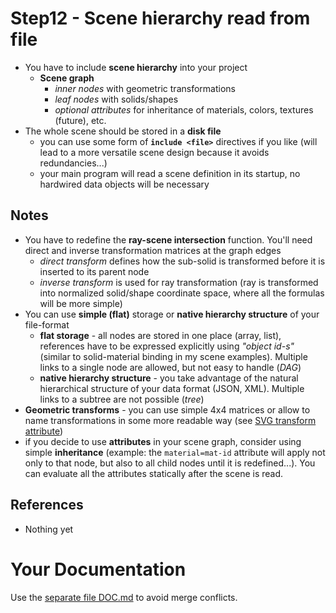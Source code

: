 # Step12 - Scene hierarchy read from file
* You have to include **scene hierarchy** into your project
  * **Scene graph**
    * *inner nodes* with geometric transformations
    * *leaf nodes* with solids/shapes
    * *optional attributes* for inheritance of materials, colors,
      textures (future), etc.
* The whole scene should be stored in a **disk file**
  * you can use some form of **`include <file>`** directives if you like
    (will lead to a more versatile scene design because it
    avoids redundancies...)
  * your main program will read a scene definition in its startup,
    no hardwired data objects will be necessary

## Notes
* You have to redefine the **ray-scene intersection** function. You'll need
  direct and inverse transformation matrices at the graph edges
  * *direct transform* defines how the sub-solid is transformed before it is
    inserted to its parent node
  * *inverse transform* is used for ray transformation (ray is transformed
    into normalized solid/shape coordinate space, where all the formulas
    will be more simple)
* You can use **simple (flat)** storage or **native hierarchy structure**
  of your file-format
  * **flat storage** - all nodes are stored in one place (array, list), references have
    to be expressed explicitly using *"object id-s"* (similar to solid-material binding in my
    scene examples). Multiple links to a single node are allowed, but not easy to handle (*DAG*)
  * **native hierarchy structure** - you take advantage of the natural hierarchical structure
    of your data format (JSON, XML). Multiple links to a subtree are not possible (*tree*)
* **Geometric transforms** - you can use simple 4x4 matrices or allow to name
  transformations in some more readable way (see
  [SVG transform attribute](https://jenkov.com/tutorials/svg/svg-transformation.html))
* if you decide to use **attributes** in your scene graph, consider using
  simple **inheritance** (example: the `material=mat-id` attribute will
  apply not only to that node, but also to all child nodes until
  it is redefined...). You can evaluate all the attributes statically after the scene
  is read.

## References
* Nothing yet

# Your Documentation
Use the [separate file DOC.md](DOC.md) to avoid merge conflicts.
